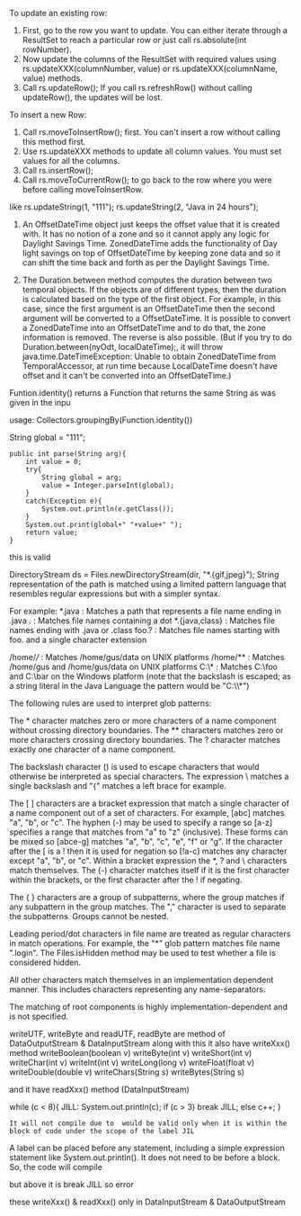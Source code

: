 

To update an existing row:

1. First, go to the row you want to update. You can either iterate through a ResultSet to reach a particular row or just call rs.absolute(int rowNumber).
2. Now update the columns of the ResultSet with required values using rs.updateXXX(columnNumber, value) or rs.updateXXX(columnName, value) methods.
3. Call rs.updateRow(); If you call rs.refreshRow() without calling updateRow(), the updates will be lost.



To insert a new Row:
1. Call rs.moveToInsertRow(); first. You can't insert a row without calling this method first.
2. Use rs.updateXXX methods to update all column values. You must set values for all the columns.
3. Call rs.insertRow();
4. Call rs.moveToCurrentRow(); to go back to the row where you were before calling moveToInsertRow.



like rs.updateString(1, "111");
rs.updateString(2, "Java in 24 hours");





1. An OffsetDateTime object just keeps the offset value that it is created with. It has no notion of a zone and so it cannot apply any logic for Daylight Savings Time. ZonedDateTime adds the functionality of Day light savings on top of OffsetDateTime by keeping zone data and so it can shift the time back and forth as per the Daylight Savings Time.


2. The Duration.between method computes the duration between two temporal objects. If the objects are of different types, then the duration is calculated based on the type of the first object. For example, in this case, since the first argument is an OffsetDateTime then the second argument will be converted to a OffsetDateTime. It is possible to convert a ZonedDateTime into an OffsetDateTime and to do that, the zone information is removed. The reverse is also possible. (But if you try to do Duration.between(nyOdt, localDateTime);, it will throw java.time.DateTimeException: Unable to obtain ZonedDateTime from TemporalAccessor, at run time because LocalDateTime doesn't have offset and it can't be converted into an OffsetDateTime.)




 Funtion.identity() returns a Function that returns the same String as was given in the inpu

 usage: Collectors.groupingBy(Function.identity())


  String global = "111";
    
    public int parse(String arg){
        int value = 0;
        try{
            String global = arg;            
            value = Integer.parseInt(global);
        }
        catch(Exception e){
            System.out.println(e.getClass());
        }
        System.out.print(global+" "+value+" ");
        return value;
    }
this is valid





 DirectoryStream<Path> ds = Files.newDirectoryStream(dir, "*.{gif,jpeg}");
String representation of the path is matched using a limited pattern language that resembles regular expressions but with a simpler syntax.

For example:
*.java : Matches a path that represents a file name ending in .java
*.* : Matches file names containing a dot
*.{java,class} : Matches file names ending with .java or .class
foo.? : Matches file names starting with foo. and a single character extension

/home/*/* : Matches /home/gus/data on UNIX platforms
/home/**  : Matches /home/gus and /home/gus/data on UNIX platforms
C:\\* : Matches C:\foo and C:\bar on the Windows platform (note that the backslash is escaped; as a string literal in the Java Language the pattern would be "C:\\\\*")

The following rules are used to interpret glob patterns:

The * character matches zero or more characters of a name component without crossing directory boundaries.
The ** characters matches zero or more characters crossing directory boundaries.
The ? character matches exactly one character of a name component.

The backslash character (\) is used to escape characters that would otherwise be interpreted as special characters. The expression \\ matches a single backslash and "\{" matches a left brace for example.

The [ ] characters are a bracket expression that match a single character of a name component out of a set of characters. For example, [abc] matches "a", "b", or "c". The hyphen (-) may be used to specify a range so [a-z] specifies a range that matches from "a" to "z" (inclusive). These forms can be mixed so [abce-g] matches "a", "b", "c", "e", "f" or "g". If the character after the [ is a ! then it is used for negation so [!a-c] matches any character except "a", "b", or "c".
Within a bracket expression the *, ? and \ characters match themselves. The (-) character matches itself if it is the first character within the brackets, or the first character after the ! if negating.


The { } characters are a group of subpatterns, where the group matches if any subpattern in the group matches. The "," character is used to separate the subpatterns. Groups cannot be nested.

Leading period/dot characters in file name are treated as regular characters in match operations. For example, the "*" glob pattern matches file name ".login". The Files.isHidden method may be used to test whether a file is considered hidden.

All other characters match themselves in an implementation dependent manner. This includes characters representing any name-separators.

The matching of root components is highly implementation-dependent and is not specified.



writeUTF, writeByte and readUTF, readByte  are method of    DataOutputStream & DataInputStream
along with this it also have writeXxx() method 
writeBoolean(boolean v)
writeByte(int v)
writeShort(int v)
writeChar(int v)
writeInt(int v)
writeLong(long v)
writeFloat(float v)
writeDouble(double v)
writeChars(String s)
writeBytes(String s)

and it have readXxx() method (DataInputStream)


while (c < 8){
       JILL: System.out.println(c);
       if (c > 3) break JILL; else c++;
       }

    It will not compile due to  would be valid only when it is within the block of code under the scope of the label JIL
    

 A label can be placed before any statement, including a simple expression statement like System.out.println(). It does not need to be before a block. So, the code will compile

 but above it is break JILL so error




these writeXxx() & readXxx() only in DataInputStream & DataOutputStream